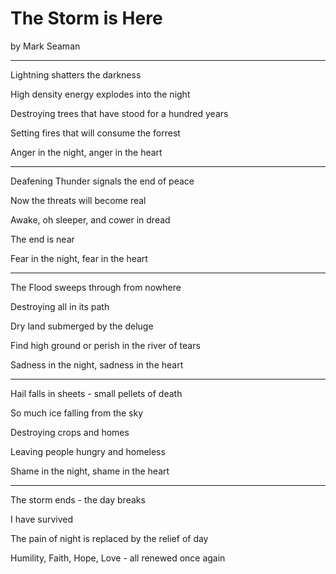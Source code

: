 # The Storm is Here

by Mark Seaman

---

Lightning shatters the darkness

High density energy explodes into the night

Destroying trees that have stood for a hundred years

Setting fires that will consume the forrest

Anger in the night, anger in the heart

---

Deafening Thunder signals the end of peace

Now the threats will become real

Awake, oh sleeper, and cower in dread

The end is near

Fear in the night, fear in the heart

---

The Flood sweeps through from nowhere

Destroying all in its path

Dry land submerged by the deluge

Find high ground or perish in the river of tears

Sadness in the night, sadness in the heart

---

Hail  falls in sheets - small pellets of death

So much ice falling from the sky

Destroying crops and homes

Leaving people hungry and homeless

Shame in the night, shame in the heart

---

The storm ends - the day breaks

I have survived

The pain of night is replaced by the relief of day

Humility, Faith, Hope, Love - all renewed once again

